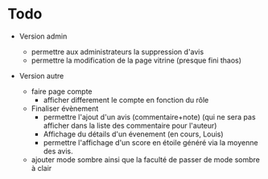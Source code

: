 # Todo
- Version admin
	+ permettre aux administrateurs la suppression d'avis
	+ permettre la modification de la page vitrine (presque fini thaos)

- Version autre
	+ faire page compte
		* afficher differement le compte en fonction du rôle
	+ Finaliser évènement
		* permettre l'ajout d'un avis (commentaire+note) (qui ne sera pas afficher dans la liste des commentaire pour l'auteur)
		* Affichage du détails d'un évenement (en cours, Louis)
		* permettre l'affichage d'un score en étoile généré via la moyenne des avis.
	+ ajouter mode sombre ainsi que la faculté de passer de mode sombre à clair
